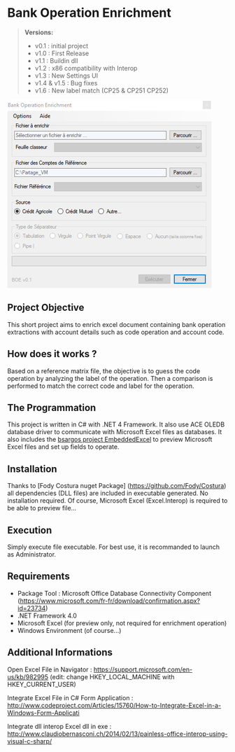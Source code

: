 Bank Operation Enrichment
===================

> **Versions:**
> - v0.1 : initial project
> - v1.0 : First Release
> - v1.1 : Buildin dll
> - v1.2 : x86 compatibility with Interop
> - v1.3 : New Settings UI
> - v1.4 & v1.5 : Bug fixes
> - v1.6 : New label match (CP25 & CP251 CP252)

![](capture.PNG?raw=true)

Project Objective
-------------
This short project aims to enrich excel document containing bank operation extractions with account details such as code operation and account code.

How does it works ?
-------------
Based on a reference matrix file, the objective is to guess the code operation by analyzing the label of the operation. 
Then a comparison is performed to match the correct code and label for the operation.

The Programmation
-------------
This project is written in C# with .NET 4 Framework. It also use ACE OLEDB database driver to communicate with Microsoft Excel files as databases. It also includes the [bsargos project EmbeddedExcel](http://www.codeproject.com/Articles/15760/How-to-Integrate-Excel-in-a-Windows-Form-Applicati) to preview Microsoft Excel files and set up fields to operate. 

Installation
-------------
Thanks to [Fody Costura nuget Package] (https://github.com/Fody/Costura) all dependencies (DLL files) are included in executable generated. No installation required. Of course, Microsoft Excel (Excel.Interop) is required to be able to preview file...

Execution
-------------
Simply execute file executable. For best use, it is recommanded to launch as Administrator.

Requirements
-------------
- Package Tool : Microsoft Office Database Connectivity Component (https://www.microsoft.com/fr-fr/download/confirmation.aspx?id=23734)
- .NET Framework 4.0
- Microsoft Excel (for preview only, not required for enrichment operation)
- Windows Environment (of course...)

Additional Informations
-------------
Open Excel File in Navigator : https://support.microsoft.com/en-us/kb/982995 (edit: change HKEY_LOCAL_MACHINE with HKEY_CURRENT_USER)

Integrate Excel File in C# Form Application : http://www.codeproject.com/Articles/15760/How-to-Integrate-Excel-in-a-Windows-Form-Applicati

Integrate dll interop Excel dll in exe :
http://www.claudiobernasconi.ch/2014/02/13/painless-office-interop-using-visual-c-sharp/
